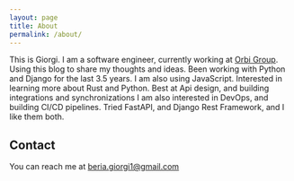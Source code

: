 ```yaml
---
layout: page
title: About
permalink: /about/
---
```


This is Giorgi.
I am a software engineer, currently working at [Orbi Group](https://orbi.dev/).
Using this blog to share my thoughts and ideas.
Been working with Python and Django for the last 3.5 years.
I am also using JavaScript. Interested in learning more about Rust and Python.
Best at Api design, and building integrations and synchronizations
I am also interested in DevOps, and building CI/CD pipelines.
Tried FastAPI, and Django Rest Framework, and I like them both.


## Contact
You can reach me at [beria.giorgi1@gmail.com]()
